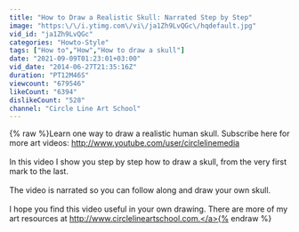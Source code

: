 ```yaml
---
title: "How to Draw a Realistic Skull: Narrated Step by Step"
image: "https:\/\/i.ytimg.com\/vi\/ja1Zh9LvQGc\/hqdefault.jpg"
vid_id: "ja1Zh9LvQGc"
categories: "Howto-Style"
tags: ["How to","How","How to draw a skull"]
date: "2021-09-09T01:23:01+03:00"
vid_date: "2014-06-27T21:35:16Z"
duration: "PT12M46S"
viewcount: "679546"
likeCount: "6394"
dislikeCount: "528"
channel: "Circle Line Art School"
---
```

{% raw %}Learn one way to draw a realistic human skull. Subscribe here for more art videos: <a rel="nofollow" target="blank" href="http://www.youtube.com/user/circlelinemedia">http://www.youtube.com/user/circlelinemedia</a><br /><br />In this video I show you step by step how to draw a skull, from the very first mark to the last.<br /><br />The video is narrated so you can follow along and draw your own skull.<br /><br />I hope you find this video useful in your own drawing. There are more of my art resources at <a rel="nofollow" target="blank" href="http://www.circlelineartschool.com.">http://www.circlelineartschool.com.</a>{% endraw %}
